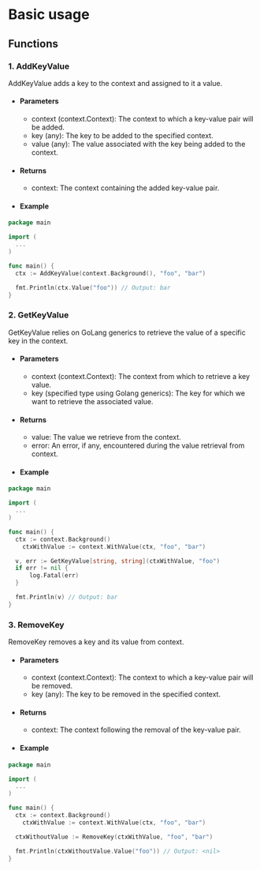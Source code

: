 # Basic usage

## Functions

### 1. AddKeyValue

AddKeyValue adds a key to the context and assigned to it a value.

- #### Parameters

  - context (context.Context): The context to which a key-value pair will
be added.
  - key (any): The key to be added to the specified context.
  - value (any): The value associated with the key being added to
the context.

- #### Returns

  - context: The context containing the added key-value pair.

- #### Example

```go
package main

import (
  ...
)

func main() {
  ctx := AddKeyValue(context.Background(), "foo", "bar")

  fmt.Println(ctx.Value("foo")) // Output: bar
}
```

### 2. GetKeyValue

GetKeyValue relies on GoLang generics to retrieve the value of a specific key
in the context.

- #### Parameters

  - context (context.Context): The context from which to retrieve a key value.
  - key (specified type using Golang generics): The key for which we want to
retrieve the associated value.

- #### Returns

  - value: The value we retrieve from the context.
  - error: An error, if any, encountered during the value retrieval from
context.

- #### Example

```go
package main

import (
  ...
)

func main() {
  ctx := context.Background()
	ctxWithValue := context.WithValue(ctx, "foo", "bar")

  v, err := GetKeyValue[string, string](ctxWithValue, "foo")
  if err != nil {
      log.Fatal(err)
  }

  fmt.Println(v) // Output: bar
}
```

### 3. RemoveKey

RemoveKey removes a key and its value from context.

- #### Parameters

  - context (context.Context): The context to which a key-value pair will be
removed.
  - key (any): The key to be removed in the specified context.

- #### Returns

  - context: The context following the removal of the key-value pair.

- #### Example

```go
package main

import (
  ...
)

func main() {
  ctx := context.Background()
	ctxWithValue := context.WithValue(ctx, "foo", "bar")

  ctxWithoutValue := RemoveKey(ctxWithValue, "foo", "bar")

  fmt.Println(ctxWithoutValue.Value("foo")) // Output: <nil>
}
```
